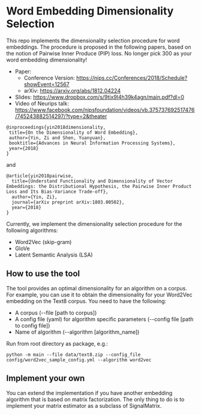 # Word Embedding Dimensionality Selection

This repo implements the dimensionality selection procedure for word embeddings. The procedure is proposed
in the following papers, based on the notion of Pairwise Inner Produce (PIP) loss. No longer pick 300 as your word embedding dimensionality!

- Paper: 
    * Conference Version: https://nips.cc/Conferences/2018/Schedule?showEvent=12567
    * arXiv: https://arxiv.org/abs/1812.04224
- Slides: https://www.dropbox.com/s/9tix9l4h39k4agn/main.pdf?dl=0
- Video of Neurips talk: https://www.facebook.com/nipsfoundation/videos/vb.375737692517476/745243882514297/?type=2&theater

```
@inproceedings{yin2018dimensionality,
 title={On the Dimensionality of Word Embedding},
 author={Yin, Zi and Shen, Yuanyuan},
 booktitle={Advances in Neural Information Processing Systems},
 year={2018}
}
```
and
```
@article{yin2018pairwise,  
  title={Understand Functionality and Dimensionality of Vector Embeddings: the Distributional Hypothesis, the Pairwise Inner Product Loss and Its Bias-Variance Trade-off},  
  author={Yin, Zi},  
  journal={arXiv preprint arXiv:1803.00502},  
  year={2018}  
}
```

Currently, we implement the dimensionality selection procedure for the following algorithms:
- Word2Vec (skip-gram)
- GloVe
- Latent Semantic Analysis (LSA)

## How to use the tool
The tool provides an optimal dimensionality for an algorithm on a corpus. For example, you can use it to
obtain the dimensionality for your Word2Vec embedding on the Text8 corpus.
You need to have the following:
- A corpus (--file [path to corpus])
- A config file (yaml) for algorithm specific parameters (--config file [path to config file])
- Name of algorithm (--algorithm [algorithm_name])

Run from root directory as package, e.g.:

`python -m main --file data/text8.zip --config_file config/word2vec_sample_config.yml --algorithm word2vec`

## Implement your own
You can extend the implementation if you have another embedding algorithm that is based on matrix factorization.
The only thing to do is to implement your matrix estimator as a subclass of SignalMatrix.
